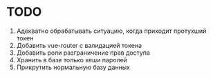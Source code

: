 # TODO

1. Адекватно обрабатывать ситуацию, когда приходит протухший токен
2. Добавить vue-router с валидацией токена
3. Добавить роли разграничение прав доступа
4. Хранить в базе только хеши паролей
5. Прикрутить нормальную базу данных
